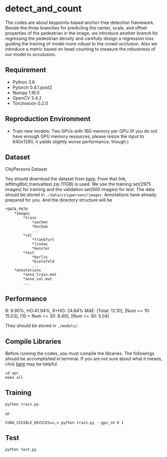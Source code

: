 # detect_and_count
The codes are about keypoints-based anchor-free detection framework. Beside the three branches for predicting the center, scale, and
offset properties of the pedestrian in the image, we introduce another branch for regressing the pedestrian density and carefully design a regression loss guiding the training of model more robust to the crowd occlusion. Also we introduce a metric based on head counting to measure the robustness of our model to occulusion.

## Requirement
* Python 3.6
* Pytorch 0.4.1.post2
* Numpy 1.16.0
* OpenCV 3.4.2
* Torchvision 0.2.0

## Reproduction Environment
* Train new models: Two GPUs with 16G memory per GPU.(If you do not have enough GPU memory resources, please resize the input to 640x1280, it yields slightly worse performance, though.)



## Dataset
CityPersons Dataset

You should download the dataset from [here](https://www.cityscapes-dataset.com/downloads/). From that link, leftImg8bit_trainvaltest.zip (11GB) is used. We use the training set(2975 images) for training and the validation set(500 images) for test. The data should be stored in `./data/citypersons/images`. Annotations have already prepared for you. And the directory structure will be 
```
*DATA_PATH
	*images
		*train
			*aachen
			*bochum
			...
		*val
			*frankfurt
			*lindau
			*munster
		*test
			*berlin
			*bielefeld
			...
	*annotations
		*anno_train.mat
		*anno_val.mat
		...

```
## Performance

R: 9.90%, HO:41.94%, R+HO: 24.64%
MAE: [Total: 12.10], [Num <= 10: 15.03], [10 < Num <= 30: 8.40], [Num >= 30: 5.04]



They should be stored in `./models/`.

## Compile Libraries

Before running the codes, you must compile the libraries. The followings should be accomplished in terminal. If you are not sure about what it means, click [here](https://linuxize.com/post/linux-cd-command/) may be helpful.

```
cd opr
make all
```


## Training

`python train.py`

or

`CUDA_VISIBLE_DEVICES=x,x python train.py --gpu_id 0 1`

## Test

`python test.py`

